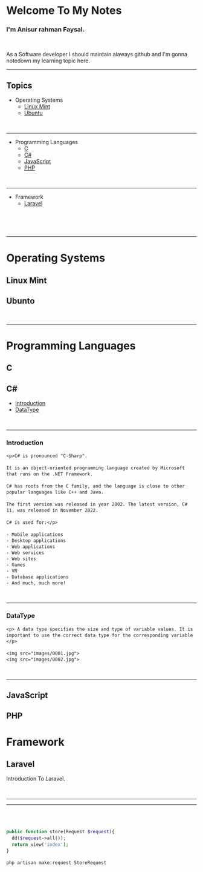 # Welcome To My Notes
### I'm Anisur rahman Faysal.

<br>
<p>As a Software developer I should maintain alaways github and I'm gonna notedown my learning topic here.</p>
<hr>

## Topics

- Operating Systems
  - [Linux Mint](#linuxmint)
  - [Ubuntu](#ubuntu)

<br>
<hr>

- Programming Languages
  - [C](#c)
  - [C#](#c#)
  - [JavaScript](#javascript)
  - [PHP](#php)

<br>
<hr>

- Framework
  - [Laravel](#laravel)

<br>
<br>
<br>
<hr>

# Operating Systems
## Linux Mint <a name="linuxmint"></a>  
## Ubunto <a name="ubuntu"></a>

<br>
<hr>

# Programming Languages
## C <a name="c"></a> 
## C# <a name="c#">
 - [Introduction](#introduction)
 - [DataType](#datatype)
<br>
<hr>

   ### Introduction <a name="introduction">
    <p>C# is pronounced "C-Sharp".

    It is an object-oriented programming language created by Microsoft that runs on the .NET Framework.

    C# has roots from the C family, and the language is close to other popular languages like C++ and Java.

    The first version was released in year 2002. The latest version, C# 11, was released in November 2022.

    C# is used for:</p>

    - Mobile applications
    - Desktop applications
    - Web applications
    - Web services
    - Web sites
    - Games
    - VR
    - Database applications
    - And much, much more!


   </a>

<br>
<hr>

   ### DataType <a name="datatype">

    <p> A data type specifies the size and type of variable values. It is important to use the correct data type for the corresponding variable </p>

    <img src="images/0001.jpg">
    <img src="images/0002.jpg">

    

   </a>
  </a>

<br>
<hr>
   


    

## JavaScript <a name="javascript"></a> 
## PHP <a name="php"></a> 

# Framework
## Laravel <a name="laravel">
  Introduction To Laravel.
</a>

<br>
<hr>

<hr>
<br>




```php

public function store(Request $request){
  dd($request->all());
  return view('index');
}
```

```bash
php artisan make:request StoreRequest
```
